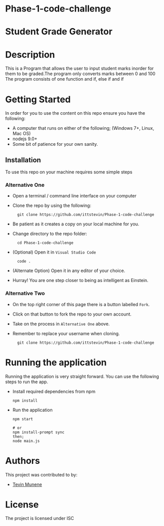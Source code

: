 # Phase-1-code-challenge
# Student Grade Generator

# Description
This is a Program that allows the user to input student marks inorder for them to be graded.The program only converts marks between 0 and 100
The program consists of one function and if, else if and if


# Getting Started
In order for you to use the content on this repo ensure you have the following:

- A computer that runs on either of the following; (Windows 7+, Linux, Mac OS)
- nodejs 9.0+
- Some bit of patience for your own sanity.

## Installation

To use this repo on your machine requires some simple steps

### Alternative One

- Open a terminal / command line interface on your computer
- Clone the repo by using the following:

        git clone https://github.com/ittstevin/Phase-1-code-challenge

- Be patient as it creates a copy on your local machine for you.
- Change directory to the repo folder:

        cd Phase-1-code-challenge

- (Optional) Open it in ``Visual Studio Code``

        code .

- (Alternate Option) Open it in any editor of your choice.
- Hurray! You are one step closer to being as intelligent as Einstein.

### Alternative Two

- On the top right corner of this page there is a button labelled ``Fork``.
- Click on that button to fork the repo to your own account.
- Take on the process in ``Alternative One`` above.
- Remember to replace your username when cloning.

        git clone https://github.com/ittstevin/Phase-1-code-challenge


# Running the application

Running the application is very straight forward. You can use the following steps to run the app.

- Install required dependencies from npm

      npm install
- Run the application

      npm start

      # or
      npm install-prompt sync
      then;
      node main.js

# Authors
This project was contributed to by:
- [Tevin Munene](https://github.com/ittstevin/)

# License
The project is licensed under ISC





